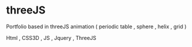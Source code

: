 # threeJS
Portfolio based in threeJS animation ( periodic table , sphere , helix , grid )

Html , CSS3D , JS , Jquery , ThreeJS
